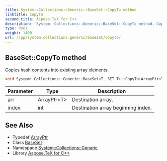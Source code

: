 ```yaml
---
title: System::Collections::Generic::BaseSet::CopyTo method
linktitle: CopyTo
second_title: Aspose.TeX for C++
description: 'System::Collections::Generic::BaseSet::CopyTo method. Copies hash contents into existing array elements in C++.'
type: docs
weight: 1400
url: /cpp/system.collections.generic/baseset/copyto/
---
```

## BaseSet::CopyTo method


Copies hash contents into existing array elements.

```cpp
void System::Collections::Generic::BaseSet<T, SET_T>::CopyTo(ArrayPtr<T> arr, int index) override
```


| Parameter | Type | Description |
| --- | --- | --- |
| arr | ArrayPtr\<T\> | Destination array. |
| index | int | Destination array beginning index. |

## See Also

* Typedef [ArrayPtr](../../../system/arrayptr/)
* Class [BaseSet](../)
* Namespace [System::Collections::Generic](../../)
* Library [Aspose.TeX for C++](../../../)
